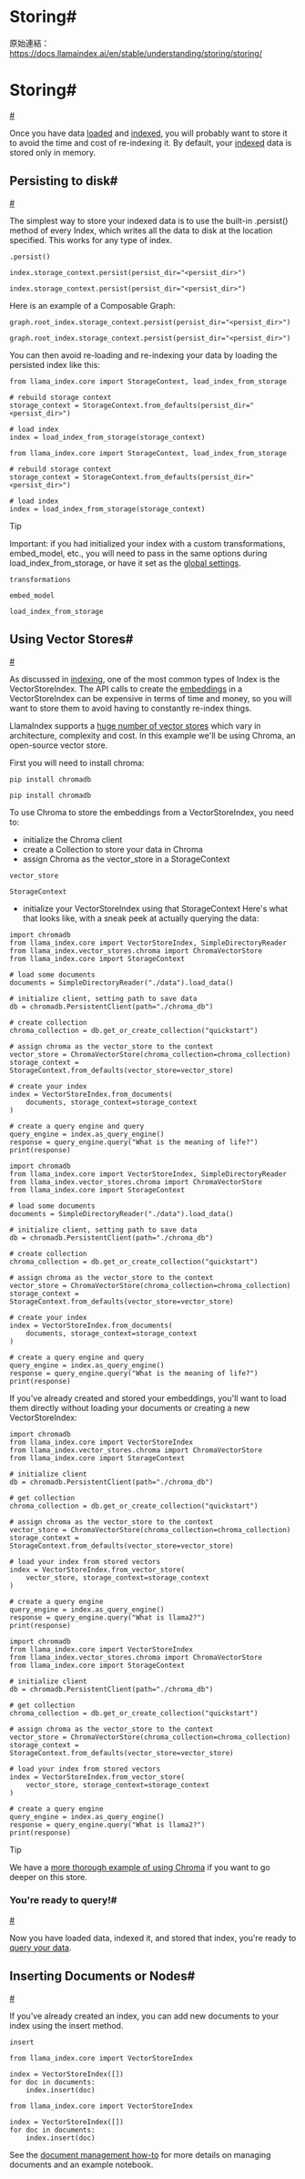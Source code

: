 # Storing#

原始連結：https://docs.llamaindex.ai/en/stable/understanding/storing/storing/

# Storing#

[#](https://docs.llamaindex.ai/en/stable/understanding/storing/storing/#storing)

Once you have data [loaded](https://docs.llamaindex.ai/en/stable/understanding/loading/loading/) and [indexed](https://docs.llamaindex.ai/en/stable/understanding/indexing/indexing/), you will probably want to store it to avoid the time and cost of re-indexing it. By default, your [indexed](https://docs.llamaindex.ai/en/stable/understanding/indexing/indexing/) data is stored only in memory.

## Persisting to disk#

[#](https://docs.llamaindex.ai/en/stable/understanding/storing/storing/#persisting-to-disk)

The simplest way to store your indexed data is to use the built-in .persist() method of every Index, which writes all the data to disk at the location specified. This works for any type of index.

```
.persist()
```

```
index.storage_context.persist(persist_dir="<persist_dir>")
```

```
index.storage_context.persist(persist_dir="<persist_dir>")
```

Here is an example of a Composable Graph:

```
graph.root_index.storage_context.persist(persist_dir="<persist_dir>")
```

```
graph.root_index.storage_context.persist(persist_dir="<persist_dir>")
```

You can then avoid re-loading and re-indexing your data by loading the persisted index like this:

```
from llama_index.core import StorageContext, load_index_from_storage

# rebuild storage context
storage_context = StorageContext.from_defaults(persist_dir="<persist_dir>")

# load index
index = load_index_from_storage(storage_context)
```

```
from llama_index.core import StorageContext, load_index_from_storage

# rebuild storage context
storage_context = StorageContext.from_defaults(persist_dir="<persist_dir>")

# load index
index = load_index_from_storage(storage_context)
```

Tip

Important: if you had initialized your index with a custom transformations, embed_model, etc., you will need to pass in the same options during load_index_from_storage, or have it set as the [global settings](https://docs.llamaindex.ai/en/stable/module_guides/supporting_modules/settings/).

```
transformations
```

```
embed_model
```

```
load_index_from_storage
```

## Using Vector Stores#

[#](https://docs.llamaindex.ai/en/stable/understanding/storing/storing/#using-vector-stores)

As discussed in [indexing](https://docs.llamaindex.ai/en/stable/understanding/indexing/indexing/), one of the most common types of Index is the VectorStoreIndex. The API calls to create the [embeddings](https://docs.llamaindex.ai/en/stable/understanding/indexing/indexing/#what-is-an-embedding) in a VectorStoreIndex can be expensive in terms of time and money, so you will want to store them to avoid having to constantly re-index things.

LlamaIndex supports a [huge number of vector stores](https://docs.llamaindex.ai/en/stable/module_guides/storing/vector_stores/) which vary in architecture, complexity and cost. In this example we'll be using Chroma, an open-source vector store.

First you will need to install chroma:

```
pip install chromadb
```

```
pip install chromadb
```

To use Chroma to store the embeddings from a VectorStoreIndex, you need to:

- initialize the Chroma client
- create a Collection to store your data in Chroma
- assign Chroma as the vector_store in a StorageContext
```
vector_store
```

```
StorageContext
```

- initialize your VectorStoreIndex using that StorageContext
Here's what that looks like, with a sneak peek at actually querying the data:

```
import chromadb
from llama_index.core import VectorStoreIndex, SimpleDirectoryReader
from llama_index.vector_stores.chroma import ChromaVectorStore
from llama_index.core import StorageContext

# load some documents
documents = SimpleDirectoryReader("./data").load_data()

# initialize client, setting path to save data
db = chromadb.PersistentClient(path="./chroma_db")

# create collection
chroma_collection = db.get_or_create_collection("quickstart")

# assign chroma as the vector_store to the context
vector_store = ChromaVectorStore(chroma_collection=chroma_collection)
storage_context = StorageContext.from_defaults(vector_store=vector_store)

# create your index
index = VectorStoreIndex.from_documents(
    documents, storage_context=storage_context
)

# create a query engine and query
query_engine = index.as_query_engine()
response = query_engine.query("What is the meaning of life?")
print(response)
```

```
import chromadb
from llama_index.core import VectorStoreIndex, SimpleDirectoryReader
from llama_index.vector_stores.chroma import ChromaVectorStore
from llama_index.core import StorageContext

# load some documents
documents = SimpleDirectoryReader("./data").load_data()

# initialize client, setting path to save data
db = chromadb.PersistentClient(path="./chroma_db")

# create collection
chroma_collection = db.get_or_create_collection("quickstart")

# assign chroma as the vector_store to the context
vector_store = ChromaVectorStore(chroma_collection=chroma_collection)
storage_context = StorageContext.from_defaults(vector_store=vector_store)

# create your index
index = VectorStoreIndex.from_documents(
    documents, storage_context=storage_context
)

# create a query engine and query
query_engine = index.as_query_engine()
response = query_engine.query("What is the meaning of life?")
print(response)
```

If you've already created and stored your embeddings, you'll want to load them directly without loading your documents or creating a new VectorStoreIndex:

```
import chromadb
from llama_index.core import VectorStoreIndex
from llama_index.vector_stores.chroma import ChromaVectorStore
from llama_index.core import StorageContext

# initialize client
db = chromadb.PersistentClient(path="./chroma_db")

# get collection
chroma_collection = db.get_or_create_collection("quickstart")

# assign chroma as the vector_store to the context
vector_store = ChromaVectorStore(chroma_collection=chroma_collection)
storage_context = StorageContext.from_defaults(vector_store=vector_store)

# load your index from stored vectors
index = VectorStoreIndex.from_vector_store(
    vector_store, storage_context=storage_context
)

# create a query engine
query_engine = index.as_query_engine()
response = query_engine.query("What is llama2?")
print(response)
```

```
import chromadb
from llama_index.core import VectorStoreIndex
from llama_index.vector_stores.chroma import ChromaVectorStore
from llama_index.core import StorageContext

# initialize client
db = chromadb.PersistentClient(path="./chroma_db")

# get collection
chroma_collection = db.get_or_create_collection("quickstart")

# assign chroma as the vector_store to the context
vector_store = ChromaVectorStore(chroma_collection=chroma_collection)
storage_context = StorageContext.from_defaults(vector_store=vector_store)

# load your index from stored vectors
index = VectorStoreIndex.from_vector_store(
    vector_store, storage_context=storage_context
)

# create a query engine
query_engine = index.as_query_engine()
response = query_engine.query("What is llama2?")
print(response)
```

Tip

We have a [more thorough example of using Chroma](https://docs.llamaindex.ai/en/stable/examples/vector_stores/ChromaIndexDemo/) if you want to go deeper on this store.

### You're ready to query!#

[#](https://docs.llamaindex.ai/en/stable/understanding/storing/storing/#youre-ready-to-query)

Now you have loaded data, indexed it, and stored that index, you're ready to [query your data](https://docs.llamaindex.ai/en/stable/understanding/querying/querying/).

## Inserting Documents or Nodes#

[#](https://docs.llamaindex.ai/en/stable/understanding/storing/storing/#inserting-documents-or-nodes)

If you've already created an index, you can add new documents to your index using the insert method.

```
insert
```

```
from llama_index.core import VectorStoreIndex

index = VectorStoreIndex([])
for doc in documents:
    index.insert(doc)
```

```
from llama_index.core import VectorStoreIndex

index = VectorStoreIndex([])
for doc in documents:
    index.insert(doc)
```

See the [document management how-to](https://docs.llamaindex.ai/en/stable/module_guides/indexing/document_management/) for more details on managing documents and an example notebook.

